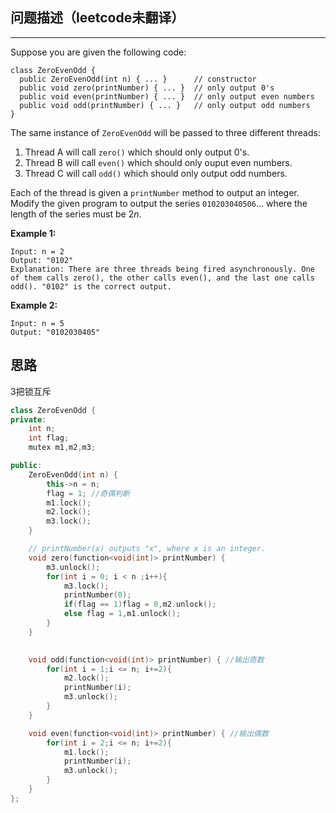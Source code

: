 ## 问题描述（leetcode未翻译）

------

Suppose you are given the following code:

```
class ZeroEvenOdd {
  public ZeroEvenOdd(int n) { ... }      // constructor
  public void zero(printNumber) { ... }  // only output 0's
  public void even(printNumber) { ... }  // only output even numbers
  public void odd(printNumber) { ... }   // only output odd numbers
}
```

The same instance of `ZeroEvenOdd` will be passed to three different threads:

1. Thread A will call `zero()` which should only output 0's.
2. Thread B will call `even()` which should only ouput even numbers.
3. Thread C will call `odd()` which should only output odd numbers.

Each of the thread is given a `printNumber` method to output an integer. Modify the given program to output the series `010203040506`... where the length of the series must be 2*n*.

 

**Example 1:**

```
Input: n = 2
Output: "0102"
Explanation: There are three threads being fired asynchronously. One of them calls zero(), the other calls even(), and the last one calls odd(). "0102" is the correct output.
```

**Example 2:**

```
Input: n = 5
Output: "0102030405"
```



## 思路

3把锁互斥

```cpp
class ZeroEvenOdd {
private:
    int n;
    int flag;
    mutex m1,m2,m3;

public:
    ZeroEvenOdd(int n) {
        this->n = n;
        flag = 1; //奇偶判断
        m1.lock();
        m2.lock();
        m3.lock();
    }

    // printNumber(x) outputs "x", where x is an integer.
    void zero(function<void(int)> printNumber) {
        m3.unlock();
        for(int i = 0; i < n ;i++){
            m3.lock();
            printNumber(0);
            if(flag == 1)flag = 0,m2.unlock();  
            else flag = 1,m1.unlock();           
        }
    }
    

    void odd(function<void(int)> printNumber) { //输出奇数
        for(int i = 1;i <= n; i+=2){
            m2.lock();
            printNumber(i);
            m3.unlock();
        }
    }

    void even(function<void(int)> printNumber) { //输出偶数
        for(int i = 2;i <= n; i+=2){
            m1.lock();
            printNumber(i);
            m3.unlock();
        }
    }
};
```

